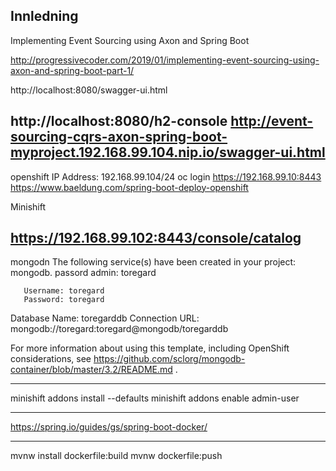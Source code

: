 
## Innledning


Implementing Event Sourcing using Axon and Spring Boot

http://progressivecoder.com/2019/01/implementing-event-sourcing-using-axon-and-spring-boot-part-1/

http://localhost:8080/swagger-ui.html

http://localhost:8080/h2-console
http://event-sourcing-cqrs-axon-spring-boot-myproject.192.168.99.104.nip.io/swagger-ui.html
--------
openshift
IP Address:  192.168.99.104/24
oc login https://192.168.99.10:8443
https://www.baeldung.com/spring-boot-deploy-openshift

Minishift


https://192.168.99.102:8443/console/catalog
--------
mongodn
The following service(s) have been created in your project: mongodb.
       passord admin: toregard
       
       Username: toregard
       Password: toregard
  Database Name: toregarddb
 Connection URL: mongodb://toregard:toregard@mongodb/toregarddb

For more information about using this template, including OpenShift considerations, see https://github.com/sclorg/mongodb-container/blob/master/3.2/README.md .


---------------
minishift addons install --defaults
minishift addons enable admin-user

---------
https://spring.io/guides/gs/spring-boot-docker/

-------
mvnw install dockerfile:build
mvnw dockerfile:push